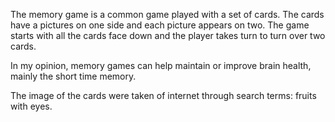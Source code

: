 The memory game is a common game played with a set of cards. 
The cards have a pictures on one side and each picture appears on two. 
The game starts with all the cards face down and the player takes turn to turn over two cards.

In my opinion, memory games can help maintain or improve brain health, mainly the short time memory.

The image of the cards were taken of internet through search terms: fruits with eyes.
